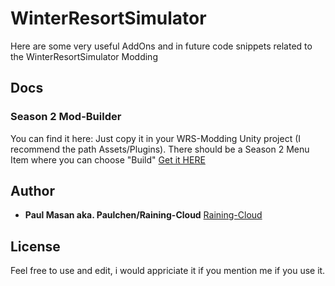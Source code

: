 # WinterResortSimulator

Here are some very useful AddOns and in future code snippets related to the WinterResortSimulator Modding
## Docs
### Season 2 Mod-Builder
You can find it here: 
Just copy it in your WRS-Modding Unity project (I recommend the path Assets/Plugins).
There should be a Season 2 Menu Item where you can choose "Build"
[Get it HERE](../Unity/Season2Builder)

## Author

* **Paul Masan aka. Paulchen/Raining-Cloud**  [Raining-Cloud](https://github.com/Raining-Cloud)

## License

Feel free to use and edit, i would appriciate it if you mention me if you use it.
